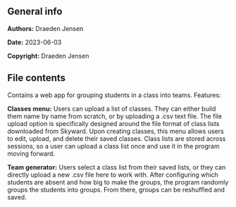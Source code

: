 ## General info

**Authors:** Draeden Jensen

**Date:** 2023-06-03

**Copyright:** Draeden Jensen

## File contents

Contains a web app for grouping students in a class into teams. Features:

**Classes menu:** Users can upload a list of classes. They can either build them name by name from scratch, or by uploading a .csv text file. The file upload
option is specifically designed around the file format of class lists downloaded from Skyward. Upon creating classes, this menu allows users to edit, upload,
and delete their saved classes. Class lists are stored across sessions, so a user can upload a class list once and use it in the program moving forward.

**Team generator:** Users select a class list from their saved lists, or they can directly upload a new .csv file here to work with. After configuring which
students are absent and how big to make the groups, the program randomly groups the students into groups. From there, groups can be reshuffled and saved.
